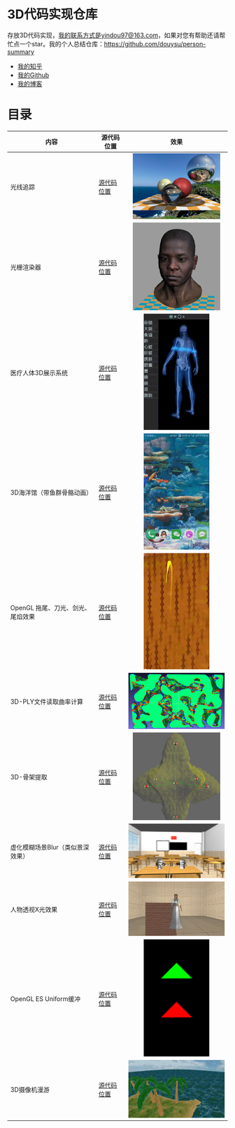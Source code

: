 # 3D代码实现仓库

存放3D代码实现，我的联系方式是yindou97@163.com，如果对您有帮助还请帮忙点一个star。我的个人总结仓库：<https://github.com/douysu/person-summary>

- [我的知乎](https://zhuanlan.zhihu.com/c_1218472587279433728)
- [我的Github](https://github.com/douysu)
- [我的博客](https://blog.csdn.net/ModestBean)

# 目录


内容 | 源代码位置 | 效果 |
-|-|-|
光线追踪 | [源代码位置](./tinyraytracerYD) | <div align=center><img src="./result/tinyraytracer.jpg" width=200 ></div> |
光栅渲染器 | [源代码位置](./tinyrendererYD) | <div align=center><img src="./result/africanhead.png" width=200 ></div> |
医疗人体3D展示系统 | [源代码位置](./moving-light-strip) | <div align=center><img src="./result/moving-light-strip.gif" width=150 ></div> |
3D海洋馆（带鱼群骨骼动画）| [源代码位置](./streak) | <div align=center><img src="./result/wallpaper.gif" width=150 ></div> |
OpenGL 拖尾、刀光、剑光、尾焰效果| [源代码位置](./wallpaper) | <div align=center><img src="./result/streak.gif" width=150 ></div> |
3D-PLY文件读取曲率计算| [源代码位置](./3D-PLY) | <img src="./result/curvature.png" width=300> |
3D-骨架提取| [源代码位置](./3D-skeleton) | <div align=center><img src="./result/skeleton.png" width=200></div> |
虚化模糊场景Blur（类似景深效果）| [源代码位置](./blur-scene-gaussian--3d) | <img src="./result/blur-scene-gaussian--3d.jpg" width=300> |
人物透视X光效果| [源代码位置](./x-ray-scene_3d) | <img src="./result/x-ray-scene_3d.png" width=300> |
OpenGL ES Uniform缓冲| [源代码位置](./opengles-uniform-buffer) |  <div align=center><img src="./result/opengles-uniform-buffer.jfif" width=150></div> |  |
3D摄像机漫游| [源代码位置](./CameraRoam) | <img src="./result/CameraRoam.jfif" width=300>  |
